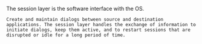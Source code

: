 The session layer is the software interface with the OS.

```ad-abstract
Create and maintain dialogs between source and destination applications. The session layer handles the exchange of information to initiate dialogs, keep them active, and to restart sessions that are disrupted or idle for a long period of time.
```
